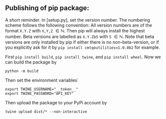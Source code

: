 ## Publishing of pip package:

A short reminder. In [setup.py], set the version number. The numbering scheme follows the following convention: All version numbers are of the format `X.Y.Z` with `X,Y,Z` $\in \mathbb N$. Then pip will always install the highest number. Beta versions are labelled as `X.Y.ZbS` with `S` $\in \mathbb N$. Note that beta versions are only installed by pip if either there is no non-beta-version, or if you explicitly ask for it by `pip install cmtqoutilities=1.0.0b2` for example. 


First `pip install build`, `pip install twine`, and `pip install wheel`. Now we can build the package by 
```
python -m build
```
Then set the environment variables`
```
export TWINE_USERNAME="__token__"
export TWINE_PASSWORD="API_KEY" 
```
Then upload the package to your PyPi account by 
```
twine upload dist/* --non-interactive
```